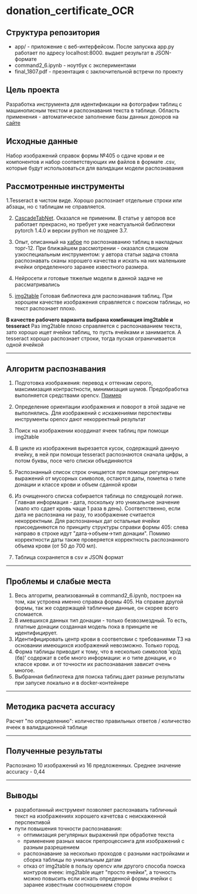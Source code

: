 # donation_certificate_OCR
## Структура репозитория
- app/ - приложение с веб-интерфейсом. После запускка app.py работает по адресу localhost:8000. выдает результат в JSON-формате
- command2_6.ipynb - ноутбук с экспериментами
- final_1807.pdf - презентация с заключительной встречи по проекту

## Цель проекта
Разработка инструмента для идентификации на фотографии таблиц с машинописным текстом и распознавания текста в таблице. Область применения - автоматическое заполнение базы данных доноров на [сайте](https://donorsearch.org/)
## Исходные данные
Набор изображений справок формы №405 о сдаче крови и ее компонентов и набор соответствующих им файлов в формате .csv, которые будут использоваться для валидации модели распознавания
## Рассмотренные инструменты


1.Tesseract в чистом виде. Хорошо распознает отдельные строки или абзацы, но с таблицам не справляется.

2. [CascadeTabNet](https://github.com/DevashishPrasad/CascadeTabNet). Оказался не применим. В статье у авторов все работает прекрасно, но требует уже неактуальной библиотеки pytorch 1.4.0 и версии python не позднее 3.7.

3. Опыт, описанный на [хабре](https://habr.com/ru/articles/546824/) по распознаванию таблиц в накладных торг-12. При ближайшем рассмотрении - оказался слишком узкоспециальным инструментом: у автора статьи задача стояла распознавать  сканы хорошего качества и искать на них маленькие ячейки определенного заранее известного размера.

4. Нейросети и готовые тяжелые модели в данной задаче не рассматривались

5. [img2table](https://github.com/xavctn/img2table/tree/main) Готовая библиотека для распознавания таблиц. При хорошем качестве изображения справляется с поиском таблицы, но текст распознает плохо.
   
**В качестве рабочего варианта выбрана комбинация img2table и tesseract**
Раз img2table плохо справляется с распознаванием текста, зато хорошо ищет ячейки таблиц, то пусть ячейками и занимается. А tesseract хорошо распознает строки, тогда пуская ограничивается одной ячейкой

_____________
## Алгоритм распознавания
1. Подготовка изображения: перевод к оттенкам серого, максимизация контрастности, минимизация шумов. Предобработка выполняется средствами opencv. [Пример](https://digitology.tech/posts/primenenie-ocr-tesseract-sovmestno-s-python/)

2. Определение ориентации изображения и поворот в этой задаче не выполнялись. Для изображений с искажениями перспективы инструменты opencv дают некорректный результат

3. Поиск на изображении координат ячеек таблиц при помощи img2table

4. В цикле из изображения вырезается кусок, содержащий данную ячейку, в ней при помощи tesseract распознаются сначала цифры, а потом буквы, посе чего списки объединяются

5. Распознанный список строк очищается при помощи регулярных выражений от мусорных символов, остаются даты, пометка о типе донации и классе крови и объем сданной крови

6. Из очищенного списка собирается таблица по следующей логике. Главная информация - дата, поскольку это уникальное значение (мало кто сдает кровь чаще 1 раза в день). Соответственно, если дата не распознана ни разу, то изображение считается некорректным. Для распознанных дат остальные ячейки присоединяются по принципу структуры справки формы 405: слева направо в строке идут "дата->объем->тип донации". Помимо корректности даты также проверяется корректность распознанного объема крови (от 50 до 700 мл).

7. Таблица сохраняется в csv и JSON формат

_____________
## Проблемы и слабые места

1. Весь алгоритм, реализованный в command2_6.ipynb, построен на том, как устроена именно справка формы 405. На справке другой формы, так же содержащей табличные данные, он скорее всего сломается.
2. В имевшихся данных тип донации - только безвозмездный. То есть, платные донации созданная модель пока в принципе не идентифицирует.
3. Идентифицировать центр крови в соответсвии с требованиями ТЗ на основании имеющихся изображений невозможно. Только город.
4. Форма таблицы приводит к тому, что в несколько символов 'кр/д (бв)' содержат в себе много информации: и о типе донации, и о классе крови. и от точности их распознавания зависит очень многое.
5. Выбранная библиотека для поиска таблиц дает разные результаты при запуске локально и в docker-контейнере
_____________
## Методика расчета accuracy

Расчет "по определению": количество правильных ответов / количество ячеек в валидационной таблице
_____________
## Полученные результаты
Распознано 10 изображений из 16 предложенных. 
Среднее значение accuracy - 0,44
_____________
## Выводы
- разработанный инструмент позволяет распознавать табличный текст на изображениях хорошего качетсва с неискаженной перспективой
- пути повышения точности распознавания:
    - оптимизация регулярных выражений при обработке текста
    - применение разных масок препроцессинга для изображений с разным разрешением
    - распознавание за несколько проходов с разными настройками и сборка таблицы по уникальным датам
    - отказ от img2table в пользу opencv или другого способа поиска контуров ячеек: img2table ищет "просто ячейки", а точность можно повысить если искать опреденной формы ячейки с заранее известным соотношением сторон

